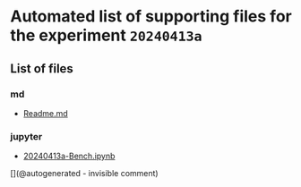 # Automated list of supporting files for the __experiment `20240413a`__

## List of files

### md

* [Readme.md](/pic0/data/20240413a/Readme.md)


### jupyter

* [20240413a-Bench.ipynb](/pic0/data/20240413a/20240413a-Bench.ipynb)


[](@autogenerated - invisible comment)